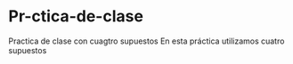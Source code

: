 # Pr-ctica-de-clase
Practica de clase con cuagtro supuestos
En esta práctica utilizamos cuatro supuestos
